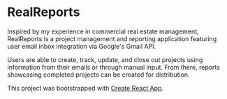 # RealReports

Inspired by my experience in commercial real estate management, RealReports is a project management and reporting application featuring user email inbox integration via Google's Gmail API.

Users are able to create, track, update, and close out projects using information from their emails or through manual input. From there, reports showcasing completed projects can be created for distribution.

This project was bootstrapped with [Create React App](https://github.com/facebook/create-react-app).

